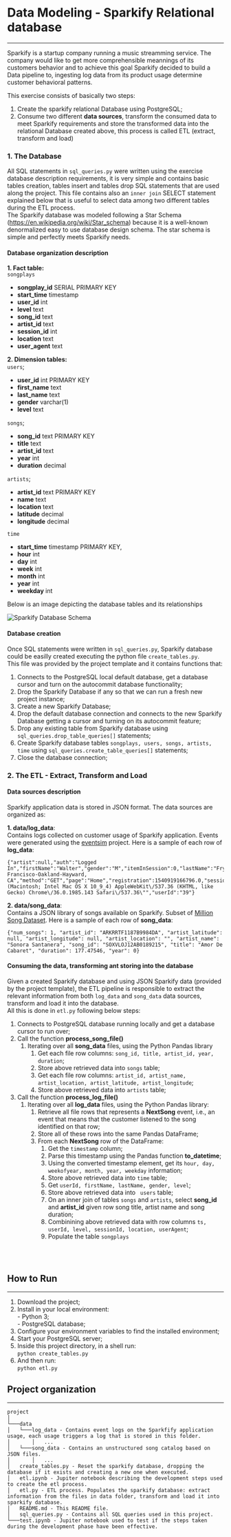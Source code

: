 # Data Modeling - Sparkify Relational database
***
Sparkify is a startup company running a music streamming service.
The company would like to get more comprehensible meannings of its customers behavior and to achieve this goal Sparkify decided to build a Data pipeline to, ingesting log data from its product usage determine customer behavioral patterns.

This exercise consists of basically two steps:
1. Create the sparkify relational Database using PostgreSQL;
2. Consume two different **data sources**, transform the consumed data to meet Sparkify requirements and store the transformed data into the relational Database created above, this process is called ETL (extract, transform and load)

### 1. The Database
All SQL statements in ```sql_queries.py``` were written using the exercise database description requirements, it is very simple and contains basic tables creation, tables insert and tables drop SQL statements that are used along the project. This file contains also an ```inner join``` SELECT statement explained below that is useful to select data among two different tables during the ETL process.<br>
The Sparkify database was modeled following a Star Schema (https://en.wikipedia.org/wiki/Star_schema) because it is a well-known denormalized easy to use database design schema.
The star schema is simple and perfectly meets Sparkify needs.

#### Database organization description
**1. Fact table:**<br>
`songplays`<br>
- **songplay_id** SERIAL PRIMARY KEY
- **start_time** timestamp
- **user_id** int
- **level** text
- **song_id** text
- **artist_id** text
- **session_id** int 
- **location** text
- **user_agent** text

**2. Dimension tables:**<br>
`users`;<br>
- **user_id** int PRIMARY KEY
- **first_name** text
- **last_name** text
- **gender** varchar(1)
- **level** text

`songs`;<br>
- **song_id** text PRIMARY KEY
- **title** text
- **artist_id** text
- **year** int
- **duration** decimal

`artists`;<br>
- **artist_id** text PRIMARY KEY
- **name** text
- **location** text
- **latitude** decimal 
- **longitude** decimal

`time`<br>
- **start_time** timestamp PRIMARY KEY,
- **hour** int
- **day** int
- **week** int
- **month** int
- **year** int
- **weekday** int

Below is an image depicting the database tables and its relationships

![Sparkify Database Schema](data/star_schema.png)

#### Database creation
Once SQL statements were written in ```sql_queries.py```, Sparkify database could be easilly created executing the python file ```create_tables.py```.<br>
This file was provided by the project template and it contains functions that:
1. Connects to the PostgreSQL local default database, get a database cursor and turn on the autocommit database functionality;
2. Drop the Sparkify Database if any so that we can run a fresh new project instance;
3. Create a new Sparkify Database;
4. Drop the default database connection and connects to the new Sparkify Database getting a cursor and turning on its autocommit feature;
5. Drop any existing table from Sparkify database using ```sql_queries.drop_table_queries[]``` statements;
6. Create Sparkify database tables ```songplays, users, songs, artists, time``` using ```sql_queries.create_table_queries[]``` statements;
7. Close the database connection;


### 2. The ETL - Extract, Transform and Load
#### Data sources description
Sparkify application data is stored in JSON format.
The data sources are organized as:<br>

**1. data/log_data**:<br>
Contains logs collected on customer usage of Sparkify application.
Events were generated using the [eventsim](https://github.com/Interana/eventsim) project. Here is a sample of each row of **log_data**:
```
{"artist":null,"auth":"Logged In","firstName":"Walter","gender":"M","itemInSession":0,"lastName":"Frye","length":null,"level":"free","location":"San Francisco-Oakland-Hayward, CA","method":"GET","page":"Home","registration":1540919166796.0,"sessionId":38,"song":null,"status":200,"ts":1541105830796,"userAgent":"\"Mozilla\/5.0 (Macintosh; Intel Mac OS X 10_9_4) AppleWebKit\/537.36 (KHTML, like Gecko) Chrome\/36.0.1985.143 Safari\/537.36\"","userId":"39"}
```

**2. data/song_data**:<br>
Contains a JSON library of songs available on Sparkify. 
Subset of [Million Song Dataset](http://millionsongdataset.com/). Here is a sample of each row of **song_data**:
```
{"num_songs": 1, "artist_id": "ARKRRTF1187B9984DA", "artist_latitude": null, "artist_longitude": null, "artist_location": "", "artist_name": "Sonora Santanera", "song_id": "SOXVLOJ12AB0189215", "title": "Amor De Cabaret", "duration": 177.47546, "year": 0}
```


#### Consuming the data, transforming ant storing into the database
Given a created Sparkify database and using JSON Sparkify data (provided by the project template), the ETL pipeline is responsible to extract the relevant information from both `log_data` and `song_data` data sources, transform and load it into the database.<br>
All this is done in ```etl.py``` following below steps:
1. Connects to PostgreSQL database running locally and get a database cursor to run over;
2. Call the function **process_song_file()**
    1. Iterating over all **song_data** files, using the Python Pandas library 
        1. Get each file row columns: ``` song_id, title, artist_id, year, duration ```;
        2. Store above retrieved data into ```songs``` table;
        3. Get each file row columns: ``` artist_id, artist_name, artist_location, artist_latitude, artist_longitude ```;
        4. Store above retrieved data into ```artists``` table;
3. Call the function **process_log_file()**
    1. Iterating over all **log_data** files, using the Python Pandas library:
        1. Retrieve all file rows that represents a **NextSong** event, i.e., an event that means that the customer listened to the song identified on that row;
        2. Store all of these rows into the same Pandas DataFrame;
        2. From each **NextSong** row of the DataFrame:
            1. Get the ```timestamp``` column;
            2. Parse this timestamp using the Pandas function **to_datetime**;
            3. Using the converted timestamp element, get its ```hour, day, weekofyear, month, year, weekday``` information;
            4. Store above retrieved data into ```time``` table;
            5. Get ```userId, firstName, lastName, gender, level```;
            6. Store above retrieved data into ``` users``` table;
            7. On an inner join of tables ```songs``` and ```artists```, select **song_id** and **artist_id** given row song title, artist name and song duration;
            8. Combinining above retrieved data with row columns ```ts, userId, level, sessionId, location, userAgent```;
            9. Populate the table ```songplays```
            
<br><br>
## How to Run
***
1. Download the project;
2. Install in your local environment:  
    \- Python 3; <br>
    \- PostgreSQL database; 
3. Configure your environment variables to find the installed environment;
4. Start your PostgreSQL server;
5. Inside this project directory, in a shell run:  
    `python create_tables.py`
6. And then run:  
    `python etl.py`

## Project organization
***
```
project
│
└───data
│   └───log_data - Contains event logs on the Sparkfify application usage, each usage triggers a log that is stored in this folder.
│       │   ...
│   └───song_data - Contains an unstructured song catalog based on JSON files.
│       │   ...
│   create_tables.py - Reset the sparkify database, dropping the database if it exists and creating a new one when executed.
│   etl.ipynb - Jupiter notebook describing the development steps used to create the etl process.
│   etl.py - ETL process. Populates the sparkify database: extract information from the files in data folder, transform and load it into sparkify database.
│   README.md - This README file.
│   sql_queries.py - Contains all SQL queries used in this project.
└───test.ipynb - Jupiter notebook used to test if the steps taken during the development phase have been effective.
```



















